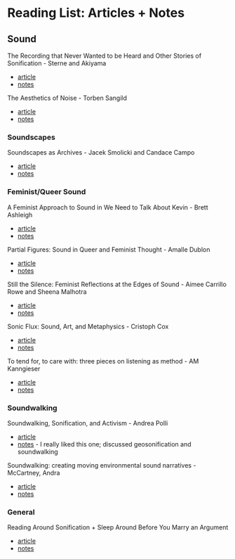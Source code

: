 # Reading List: Articles + Notes

## Sound
The Recording that Never Wanted to be Heard and Other Stories of Sonification - Sterne and Akiyama
- [article](https://sterneworks.org/recordingthatneverwanted.pdf)
- [notes](/readings/done/sterne-akiyama.md)

The Aesthetics of Noise - Torben Sangild
- [article](https://www.ubu.com/papers/noise.html)
- [notes](/readings/done/sangild.md)

### Soundscapes
Soundscapes as Archives - Jacek Smolicki and Candace Campo
- [article](https://seismograf.org/node/19500)
- [notes](/readings/done/smolicki-campo.md)

### Feminist/Queer Sound
A Feminist Approach to Sound in We Need to Talk About Kevin - Brett Ashleigh
- [article](https://screen-queens.com/2016/11/17/a-feminist-approach-to-sound-in-we-need-to-talk-about-kevin/) 
- [notes](/readings/done/ashleigh.md)

Partial Figures: Sound in Queer and Feminist Thought - Amalle Dublon
- [article](https://dukespace.lib.duke.edu/dspace/handle/10161/16226)
- [notes](/readings/done/dublon.md)

Still the Silence: Feminist Reflections at the Edges of Sound - Aimee Carrillo Rowe and Sheena Malhotra
- [article](https://link.springer.com/chapter/10.1057/9781137002372_1)
- [notes](/readings/done/rowe-malhotra.md)

Sonic Flux: Sound, Art, and Metaphysics - Cristoph Cox
- [article](https://press.uchicago.edu/ucp/books/book/chicago/S/bo27886631.html)
- [notes](/readings/done/cox.md)

To tend for, to care with: three pieces on listening as method - AM Kanngieser
- [article](https://theseedbox.se/blog/to-tend-for-to-care-with-three-pieces-on-listening-as-method/)
- [notes](/readings/done/kanngieser.md)

### Soundwalking
Soundwalking, Sonification, and Activism - Andrea Polli
- [article](https://link.springer.com/article/10.1007/s00146-011-0345-3)
- [notes](/readings/done/polli.md) - I really liked this one; discussed geosonification and soundwalking

Soundwalking: creating moving environmental sound narratives - McCartney, Andra
- [article](https://soundwalkinginteractions.wordpress.com/2010/09/27/soundwalking-creating-moving-environmental-sound-narratives/)
- [notes](/readings/done/mccartney.md)

### General
Reading Around Sonification + Sleep Around Before You Marry an Argument
- [article](https://tressie.substack.com/p/sleep-around-before-you-marry-an)
- [notes](/readings/done/reading-around.md)
